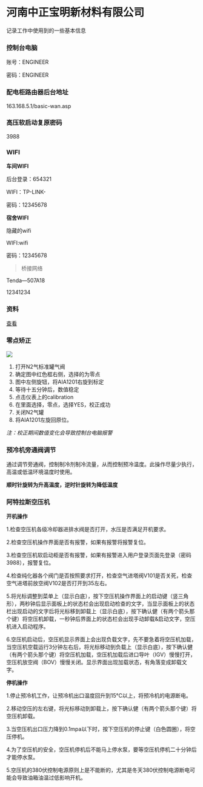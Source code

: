 # 河南中正宝明新材料有限公司

记录工作中使用到的一些基本信息

### 控制台电脑

账号：ENGINEER

密码：ENGINEER

### 配电柜路由器后台地址

163.168.5.1/basic-wan.asp

### 高压软启动复原密码

3988

### WIFI

**车间WIFI**

后台登录：654321

WIFI：TP-LINK-

密码：12345678

**宿舍WIFI**

隐藏的wifi

WIFI:wifi

密码：12345678

>桥接网络

Tenda—507A18

12341234

### 资料

[查看](https://files.zx588.top/folder/%E6%B2%B3%E5%8D%97%E4%B8%AD%E6%AD%A3%E5%AE%9D%E6%98%8E%E6%96%B0%E6%9D%90%E6%96%99%E6%9C%89%E9%99%90%E5%85%AC%E5%8F%B8)

### 零点矫正

![](https://files.zx588.top/img/2024/04/%E6%B2%B3%E5%8D%97%E4%B8%AD%E6%AD%A3%E5%AE%9D%E6%98%8E%E7%BA%AF%E5%BA%A6%E5%88%86%E6%9E%90%E4%BB%AA.webp)

1. 打开N2气标准罐气阀
2. 确定图中红色框右侧，选择的为零点
3. 图中左侧旋钮，将AIA1201右旋到标定
4. 等待十五分钟后，数值稳定
5. 点击仪表上的calibration
6. 在里面选择，零点，选择YES，校正成功
7. 关闭N2气罐
8. 将AIA1201左旋回原位。

*注：校正期间数值变化会导致控制台电脑报警*

### 预冷机旁通阀调节

通过调节旁通阀，控制制冷剂制冷流量，从而控制预冷温度。此操作尽量少执行，高温或低温环境温度时使用。

**顺时针旋转为升高温度，逆时针旋转为降低温度**

### 阿特拉斯空压机

**开机操作**

1.检查空压机各级冷却器进排水阀是否打开，水压是否满足开机要求。

2.检查空压机操作界面是否有报警，如果有报警将报警复位。

3.检查空压机软启动柜是否有报警，如果有报警进入用户登录页面先登录（密码3988），报警复位。

4.检查纯化器各个阀门是否按照要求打开，检查空气进塔阀V101是否关死，检查空气进塔前放空阀V102是否打开到35左右。

5.将光标调整到菜单上（显示白底），按下空压机操作界面上的启动键（竖三角形），两秒钟后显示面板上的状态栏会出现启动检查的文字，当显示面板上的状态栏出现启动的文字后将光标移到卸载上（显示白底），按下确认健（有两个箭头那个键）将空压机卸载，一秒钟后界面上的状态栏会出现手动卸载&启动文字，空压机进入启动程序。

6.空压机启动后，空压机显示界面上会出现负载文字，先不要急着将空压机加载，当空压机空载运行3分钟左右后，将光标移动到负载上（显示白底），按下确认健（有两个箭头那个键）将空压机加载，空压机加载后进口导叶（IGV）慢慢打开，空压机放空阀（BOV）慢慢关闭。显示界面出现加载状态，有角落变成卸载文字。

**停机操作**

1.停止预冷机工作，让预冷机出口温度回升到15℃以上，将预冷机的电源断电。

2.移动空压的左右键，将光标移动到卸载上，按下确认健（有两个箭头那个键）将空压机卸载。

3.当空压机出口压力降到0.1mpa以下时，按下空压机的停止键（白色圆圈），将空压停机。

4.为了空压机的安全，空压机停机后不能马上停水泵，要等空压机停机二十分钟后才能停水泵。

5.空压机的380伏控制电源原则上是不能断的，尤其是冬天380伏控制电源断电可能会导致油箱油温过低影响开机。
